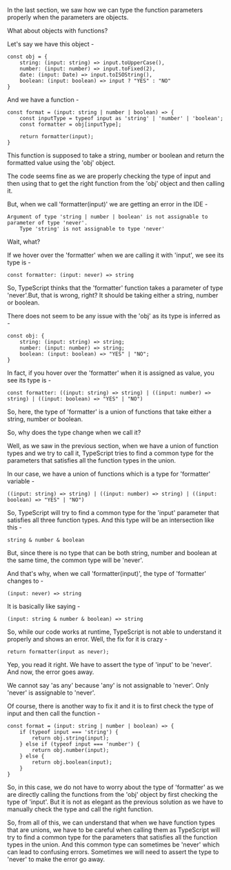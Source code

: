 In the last section, we saw how we can type the function parameters properly when the parameters are objects.

What about objects with functions?

Let's say we have this object -

    const obj = {
        string: (input: string) => input.toUpperCase(),
        number: (input: number) => input.toFixed(2),
        date: (input: Date) => input.toISOString(),
        boolean: (input: boolean) => input ? "YES" : "NO"
    }

And we have a function -

    const format = (input: string | number | boolean) => {
        const inputType = typeof input as 'string' | 'number' | 'boolean';
        const formatter = obj[inputType];

        return formatter(input);
    }

This function is supposed to take a string, number or boolean and return the formatted value using the 'obj' object.

The code seems fine as we are properly checking the type of input and then using that to get the right function from the 'obj' object and then calling it.

But, when we call 'formatter(input)' we are getting an error in the IDE -

    Argument of type 'string | number | boolean' is not assignable to parameter of type 'never'.
        Type 'string' is not assignable to type 'never'

Wait, what?

If we hover over the 'formatter' when we are calling it with 'input', we see its type is -

    const formatter: (input: never) => string

So, TypeScript thinks that the 'formatter' function takes a parameter of type 'never'.But, that is wrong, right? It should be taking either a string, number or boolean.

There does not seem to be any issue with the 'obj' as its type is inferred as -

    const obj: {
        string: (input: string) => string;
        number: (input: number) => string;
        boolean: (input: boolean) => "YES" | "NO";
    }

In fact, if you hover over the 'formatter' when it is assigned as value, you see its type is -

    const formatter: ((input: string) => string) | ((input: number) => string) | ((input: boolean) => "YES" | "NO")

So, here, the type of 'formatter' is a union of functions that take either a string, number or boolean.

So, why does the type change when we call it?

Well, as we saw in the previous section, when we have a union of function types and we try to call it, TypeScript tries to find a common type for the parameters that satisfies all the function types in the union.

In our case, we have a union of functions which is a type for 'formatter' variable -

    ((input: string) => string) | ((input: number) => string) | ((input: boolean) => "YES" | "NO")

So, TypeScript will try to find a common type for the 'input' parameter that satisfies all three function types. And this type will be an intersection like this -

    string & number & boolean

But, since there is no type that can be both string, number and boolean at the same time, the common type will be 'never'.

And that's why, when we call 'formatter(input)', the type of 'formatter' changes to -

    (input: never) => string

It is basically like saying -

    (input: string & number & boolean) => string

So, while our code works at runtime, TypeScript is not able to understand it properly and shows an error. Well, the fix for it is crazy - 

    return formatter(input as never);

Yep, you read it right. We have to assert the type of 'input' to be 'never'. And now, the error goes away.

We cannot say 'as any' because 'any' is not assignable to 'never'. Only 'never' is assignable to 'never'.

Of course, there is another way to fix it and it is to first check the type of input and then call the function -

    const format = (input: string | number | boolean) => {
        if (typeof input === 'string') {
            return obj.string(input);
        } else if (typeof input === 'number') {
            return obj.number(input);
        } else {
            return obj.boolean(input);
        }
    }

So, in this case, we do not have to worry about the type of 'formatter' as we are directly calling the functions from the 'obj' object by first checking the type of 'input'. But it is not as elegant as the previous solution as we have to manually check the type and call the right function.

So, from all of this, we can understand that when we have function types that are unions, we have to be careful when calling them as TypeScript will try to find a common type for the parameters that satisfies all the function types in the union. And this common type can sometimes be 'never' which can lead to confusing errors. Sometimes we will need to assert the type to 'never' to make the error go away.